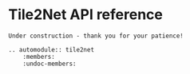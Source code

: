 # Tile2Net API reference

<!-- In-depth pi documentation - where the functions live! -->

```{warning}
Under construction - thank you for your patience!
```

```{eval-rst}
.. automodule:: tile2net
    :members:
    :undoc-members:
```